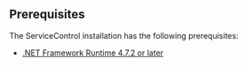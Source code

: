 ## Prerequisites

The ServiceControl installation has the following prerequisites:

* [.NET Framework Runtime 4.7.2 or later](https://dotnet.microsoft.com/download/dotnet-framework/net472)
